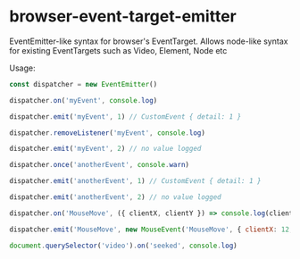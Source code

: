 # browser-event-target-emitter
EventEmitter-like syntax for browser's EventTarget. Allows node-like syntax for existing EventTargets such as Video, Element, Node etc

Usage:
```js
const dispatcher = new EventEmitter()

dispatcher.on('myEvent', console.log)

dispatcher.emit('myEvent', 1) // CustomEvent { detail: 1 }

dispatcher.removeListener('myEvent', console.log)

dispatcher.emit('myEvent', 2) // no value logged

dispatcher.once('anotherEvent', console.warn)

dispatcher.emit('anotherEvent', 1) // CustomEvent { detail: 1 }

dispatcher.emit('anotherEvent', 2) // no value logged

dispatcher.on('MouseMove', ({ clientX, clientY }) => console.log(clientX, clientY))

dispatcher.emit('MouseMove', new MouseEvent('MouseMove', { clientX: 12, clientY: 48 })) // 12, 48

document.querySelector('video').on('seeked', console.log)
```
